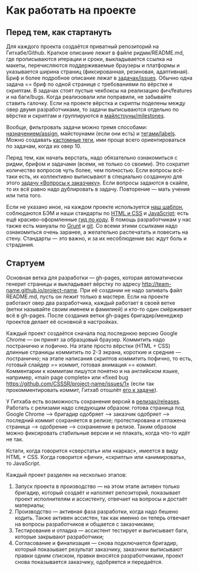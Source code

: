 # Как работать на проекте

## Перед тем, как стартануть

Для каждого проекта создаётся приватный репозиторий на Гитхабе/Github. Краткое описание лежит в файле ридми/README.md, где прописываются итерации и сроки, выкладывается ссылка на макеты, перечисляются поддерживаемые браузеры и платформы и указывается ширина страниц (фиксированная, резиновая, адаптивная). Бриф и более подробное описание лежат в [задачах/issues](http://prntscr.com/3zb96e). Обычно одна задача == бриф по одной странице с требованиями по вёрстке и скриптам. В задачах стоят пустые чекбоксы на реализацию фич/features и на баги/bugs. Когда реализовали или поправили, не забывайте ставить галочку. Если на проекте вёрстка и скрипты поделены между овер двумя разработчиками, то задачи выписываются отдельно по вёрстке и скриптам и группируются в [майлстоуны/milestones](http://prntscr.com/3zbadb).

Вообще, фильтровать задачи можно тремя способами: [назначением/assign](http://prntscr.com/3zbcax), майстоунами (если они есть) и [тегами/labels](http://prntscr.com/3zbcik). Можно создавать [кастомные теги](http://prntscr.com/3zbd1q), ими проще всего ориентироваться по задачам, когда их овер 10.

Перед тем, как начать верстать, надо обязательно ознакомиться с ридми, брифом и задачами (всеми, не только со своими). Это сократит количество вопросов чуть более, чем полностью. Если вопросы всё-таки есть, их коллективно выписывают в специально созданную для этого [задачу «Вопросы к заказчику»](http://prntscr.com/3zbbr7). Если вопросы задаются в скайпе, то их всё равно надо дублировать в задачу. Повторение — мать учения или типа того.

Если не указано иное, на каждом проекте используется [наш шаблон](https://github.com/CSSSR/csssr-project-template/), соблюдаются БЭМ и наши стандарты по [HTML и CSS](https://github.com/CSSSR/sputnik/blob/master/Standart.md) и [JavaScript](https://github.com/CSSSR/sputnik/blob/master/JavaScript.md); есть ещё красиво-оформленные [гид по коду](http://csssr.github.io/code-guide/). В помощь разработчикам у нас также есть мануалы по [Grunt](https://github.com/CSSSR/sputnik/blob/master/Grunt.md) и [git](https://github.com/CSSSR/sputnik/blob/master/Git.md). Со всеми этими ссылками надо ознакомиться очень заранее, а желательно распечатать и повесить на стену. Стандарты — это важно, и за их несоблюдение вас ждут боль и страдания.

## Стартуем

Основная ветка для разработки — gh-pages, которая автоматически генерит страницы и выкладывает вёрстку по адресу http://team-name.github.io/project-name. При её создании не надо заливать файл README.md, пусть он лежит только в мастере. Если на проекте работают овер два разработчика, каждый работает в своей ветке (ветки называйте своим именем и фамилией) и кто-то один смёрживает всё в gh-pages. После создания ветки gh-pages бригадир/менеджер проектов делает её основной в настройках.

Каждый проект создаётся сначала под последнюю версию Google Chrome — он принят за образцовый браузер. Коммитить надо постранично и пофично. На этапе просто вёрстки (HTML + CSS) длинные страницы коммитить по 2-3 экрана, короткие и средние — постранично; на этапе написания скриптов коммитить пофично, то есть, готовый слайдер == коммит, готовая анимация == коммит. Комментарии к коммитам пишутся понятно и на английском языке, например, «main page complete» или «fixed bug https://github.com/CSSSR/project-name/issues/1» (если так прокомментировать коммит, Гитхаб отошлёт [его к задаче](http://prntscr.com/3zbyi2)).

У Гитхаба есть возможность сохранения версий в [релизах/releases](http://prntscr.com/3zb2kf). Работать с релизами надо следующим образом: готова страница под Google Chrome —> бригадир одобряет —> заказчик одобряет —> последний коммит сохраняется в релизе; протестирована и отлажена страница —> одобрение —> сохраниение в релизе. Таким образом можно фиксировать стабильные версии и не плакать, когда что-то идёт не так.

Кстати, когда говорится «сверстать» или «каркас», имеется в виду HTML + CSS. Когда говорится «фичи», «скрипты» или «анимировать», то JavaScript.

Каждый проект разделен на несколько этапов:

1. Запуск проекта в производство — на этом этапе активен только бригадир, который создаёт и наполяет репозиторий, показывает проект исполнителям и ассистенту, отвечает на вопросы и достаёт материалы;
2. Производство — активная фаза разработки, когда надо бешено кодить. Также активен ассистен, так как именно он теперь отвечает на вопросы разработчиков и общается с заказчиками;
3. Тестирование и отладка — ассистент тестирует и выписывает баги, которые закрывают разработчики;
4. Согласование и финализация — снова подключается бригадир, который показывает результат заказчику, заказчики выписывают правки одним списком, правки вносятся разработчиками, проект снова показывается заказчику, одобряется и передаётся.
